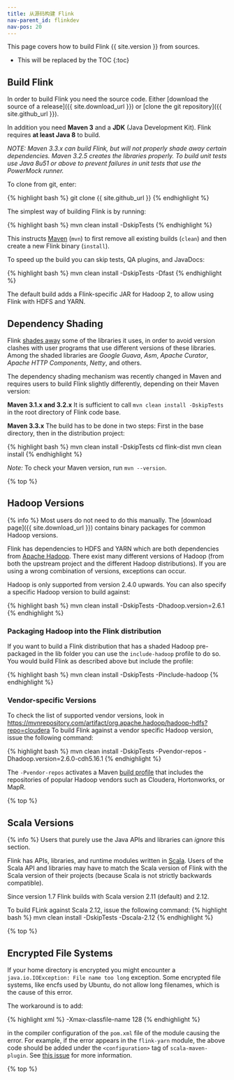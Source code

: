 ```yaml
---
title: 从源码构建 Flink
nav-parent_id: flinkdev
nav-pos: 20
---
```

<!--
Licensed to the Apache Software Foundation (ASF) under one
or more contributor license agreements.  See the NOTICE file
distributed with this work for additional information
regarding copyright ownership.  The ASF licenses this file
to you under the Apache License, Version 2.0 (the
"License"); you may not use this file except in compliance
with the License.  You may obtain a copy of the License at

  http://www.apache.org/licenses/LICENSE-2.0

Unless required by applicable law or agreed to in writing,
software distributed under the License is distributed on an
"AS IS" BASIS, WITHOUT WARRANTIES OR CONDITIONS OF ANY
KIND, either express or implied.  See the License for the
specific language governing permissions and limitations
under the License.
-->

This page covers how to build Flink {{ site.version }} from sources.

* This will be replaced by the TOC
{:toc}

## Build Flink

In order to build Flink you need the source code. Either [download the source of a release]({{ site.download_url }}) or [clone the git repository]({{ site.github_url }}).

In addition you need **Maven 3** and a **JDK** (Java Development Kit). Flink requires **at least Java 8** to build.

*NOTE: Maven 3.3.x can build Flink, but will not properly shade away certain dependencies. Maven 3.2.5 creates the libraries properly.
To build unit tests use Java 8u51 or above to prevent failures in unit tests that use the PowerMock runner.*

To clone from git, enter:

{% highlight bash %}
git clone {{ site.github_url }}
{% endhighlight %}

The simplest way of building Flink is by running:

{% highlight bash %}
mvn clean install -DskipTests
{% endhighlight %}

This instructs [Maven](http://maven.apache.org) (`mvn`) to first remove all existing builds (`clean`) and then create a new Flink binary (`install`).

To speed up the build you can skip tests, QA plugins, and JavaDocs:

{% highlight bash %}
mvn clean install -DskipTests -Dfast
{% endhighlight %}

The default build adds a Flink-specific JAR for Hadoop 2, to allow using Flink with HDFS and YARN.

## Dependency Shading

Flink [shades away](https://maven.apache.org/plugins/maven-shade-plugin/) some of the libraries it uses, in order to avoid version clashes with user programs that use different versions of these libraries. Among the shaded libraries are *Google Guava*, *Asm*, *Apache Curator*, *Apache HTTP Components*, *Netty*, and others.

The dependency shading mechanism was recently changed in Maven and requires users to build Flink slightly differently, depending on their Maven version:

**Maven 3.1.x and 3.2.x**
It is sufficient to call `mvn clean install -DskipTests` in the root directory of Flink code base.

**Maven 3.3.x**
The build has to be done in two steps: First in the base directory, then in the distribution project:

{% highlight bash %}
mvn clean install -DskipTests
cd flink-dist
mvn clean install
{% endhighlight %}

*Note:* To check your Maven version, run `mvn --version`.

{% top %}

## Hadoop Versions

{% info %} Most users do not need to do this manually. The [download page]({{ site.download_url }}) contains binary packages for common Hadoop versions.

Flink has dependencies to HDFS and YARN which are both dependencies from [Apache Hadoop](http://hadoop.apache.org). There exist many different versions of Hadoop (from both the upstream project and the different Hadoop distributions). If you are using a wrong combination of versions, exceptions can occur.

Hadoop is only supported from version 2.4.0 upwards.
You can also specify a specific Hadoop version to build against:

{% highlight bash %}
mvn clean install -DskipTests -Dhadoop.version=2.6.1
{% endhighlight %}

### Packaging Hadoop into the Flink distribution

If you want to build a Flink distribution that has a shaded Hadoop pre-packaged in the lib folder you can use the `include-hadoop` profile to do so. You would build Flink as described above but include the profile:

{% highlight bash %}
mvn clean install -DskipTests -Pinclude-hadoop
{% endhighlight %}

### Vendor-specific Versions
To check the list of supported vendor versions, look in https://mvnrepository.com/artifact/org.apache.hadoop/hadoop-hdfs?repo=cloudera
To build Flink against a vendor specific Hadoop version, issue the following command:

{% highlight bash %}
mvn clean install -DskipTests -Pvendor-repos -Dhadoop.version=2.6.0-cdh5.16.1
{% endhighlight %}

The `-Pvendor-repos` activates a Maven [build profile](http://maven.apache.org/guides/introduction/introduction-to-profiles.html) that includes the repositories of popular Hadoop vendors such as Cloudera, Hortonworks, or MapR.

{% top %}

## Scala Versions

{% info %} Users that purely use the Java APIs and libraries can *ignore* this section.

Flink has APIs, libraries, and runtime modules written in [Scala](http://scala-lang.org). Users of the Scala API and libraries may have to match the Scala version of Flink with the Scala version of their projects (because Scala is not strictly backwards compatible).

Since version 1.7 Flink builds with Scala version 2.11 (default) and 2.12.

To build FLink against Scala 2.12, issue the following command:
{% highlight bash %}
mvn clean install -DskipTests -Dscala-2.12
{% endhighlight %}

{% top %}

## Encrypted File Systems

If your home directory is encrypted you might encounter a `java.io.IOException: File name too long` exception. Some encrypted file systems, like encfs used by Ubuntu, do not allow long filenames, which is the cause of this error.

The workaround is to add:

{% highlight xml %}
<args>
    <arg>-Xmax-classfile-name</arg>
    <arg>128</arg>
</args>
{% endhighlight %}

in the compiler configuration of the `pom.xml` file of the module causing the error. For example, if the error appears in the `flink-yarn` module, the above code should be added under the `<configuration>` tag of `scala-maven-plugin`. See [this issue](https://issues.apache.org/jira/browse/FLINK-2003) for more information.

{% top %}


